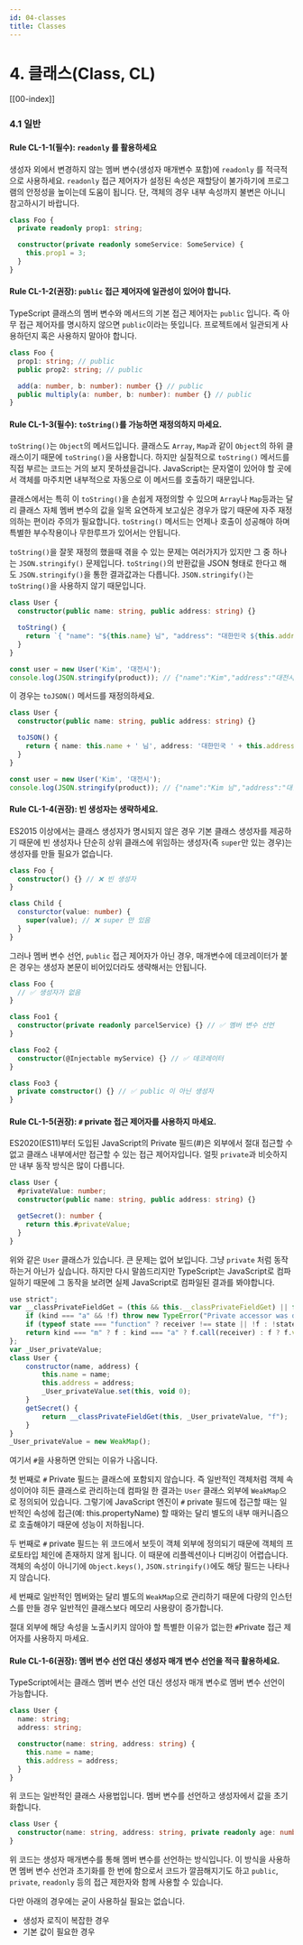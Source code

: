 ```yaml
---
id: 04-classes
title: Classes
---
```


# 4. 클래스(Class, CL)

[[00-index]]

### 4.1 일반

#### Rule CL-1-1(필수): `readonly` 를 활용하세요

생성자 외에서 변경하지 않는 멤버 변수(생성자 매개변수 포함)에 `readonly` 를 적극적으로 사용하세요. `readonly` 접근 제어자가 설정된 속성은 재할당이 불가하기에 프로그램의 안정성을 높이는데 도움이 됩니다. 단, 객체의 경우 내부 속성까지 불변은 아니니 참고하시기 바랍니다.

```ts
class Foo {
  private readonly prop1: string;

  constructor(private readonly someService: SomeService) {
    this.prop1 = 3;
  }
}
```

#### Rule CL-1-2(권장): `public` 접근 제어자에 일관성이 있어야 합니다.

TypeScript 클래스의 멤버 변수와 메서드의 기본 접근 제어자는 `public` 입니다. 즉 아무 접근 제어자를 명시하지 않으면 `public`이라는 뜻입니다. 프로젝트에서 일관되게 사용하던지 혹은 사용하지 말아야 합니다.

```ts
class Foo {
  prop1: string; // public
  public prop2: string; // public

  add(a: number, b: number): number {} // public
  public multiply(a: number, b: number): number {} // public
}
```

#### Rule CL-1-3(필수): `toString()`를 가능하면 재정의하지 마세요.

`toString()`는 `Object`의 메서드입니다. 클래스도 `Array`, `Map`과 같이 `Object`의 하위 클래스이기 때문에 `toString()`을 사용합니다. 하지만 실질적으로 `toString()` 메서드를 직접 부르는 코드는 거의 보지 못하셨을겁니다. JavaScript는 문자열이 있어야 할 곳에서 객체를 마주치면 내부적으로 자동으로 이 메서드를 호출하기 때문입니다.

클래스에서는 특히 이 `toString()`을 손쉽게 재정의할 수 있으며 `Array`나 `Map`등과는 달리 클래스 자체 멤버 변수의 값을 일목 요연하게 보고싶은 경우가 많기 때문에 자주 재정의하는 편이라 주의가 필요합니다. `toString()` 메서드는 언제나 호출이 성공해야 하며 특별한 부수작용이나 무한루프가 있어서는 안됩니다.

`toString()`을 잘못 재정의 했을때 겪을 수 있는 문제는 여러가지가 있지만 그 중 하나는 `JSON.stringify()` 문제입니다. `toString()`의 반환값을 JSON 형태로 한다고 해도 `JSON.stringify()`을 통한 결과값과는 다릅니다. `JSON.stringify()`는 `toString()`을 사용하지 않기 때문입니다.

```ts
class User {
  constructor(public name: string, public address: string) {}

  toString() {
    return `{ "name": "${this.name} 님", "address": "대한민국 ${this.address}"`;
  }
}

const user = new User('Kim', '대전시');
console.log(JSON.stringify(product)); // {"name":"Kim","address":"대전시"}"
```

이 경우는 `toJSON()` 메서드를 재정의하세요.

```ts
class User {
  constructor(public name: string, public address: string) {}

  toJSON() {
    return { name: this.name + ' 님', address: '대한민국 ' + this.address };
  }
}

const user = new User('Kim', '대전시');
console.log(JSON.stringify(product)); // {"name":"Kim 님","address":"대한민국 대전시"}
```

#### Rule CL-1-4(권장): 빈 생성자는 생략하세요.

ES2015 이상에서는 클래스 생성자가 명시되지 않은 경우 기본 클래스 생성자를 제공하기 때문에 빈 생성자나 단순히 상위 클래스에 위임하는 생성자(즉 `super`만 있는 경우)는 생성자를 만들 필요가 없습니다.

```ts
class Foo {
  constructor() {} // ❌ 빈 생성자
}

class Child {
  consturctor(value: number) {
    super(value); // ❌ super 만 있음
  }
}
```

그러나 멤버 변수 선언, `public` 접근 제어자가 아닌 경우, 매개변수에 데코레이터가 붙은 경우는 생성자 본문이 비어있더라도 생략해서는 안됩니다.

```ts
class Foo {
  // ✅ 생성자가 없음
}

class Foo1 {
  constructor(private readonly parcelService) {} // ✅ 멤버 변수 선언
}

class Foo2 {
  constructor(@Injectable myService) {} // ✅ 데코레이터
}

class Foo3 {
  private constructor() {} // ✅ public 이 아닌 생성자
}
```

#### Rule CL-1-5(권장): `#` private 접근 제어자를 사용하지 마세요.

ES2020(ES11)부터 도입된 JavaScript의 Private 필드(#)은 외부에서 절대 접근할 수 없고 클래스 내부에서만 접근할 수 있는 접근 제어자입니다. 얼핏 `private`과 비슷하지만 내부 동작 방식은 많이 다릅니다.

```ts
class User {
  #privateValue: number;
  constructor(public name: string, public address: string) {}

  getSecret(): number {
    return this.#privateValue;
  }
}
```

위와 같은 `User` 클래스가 있습니다. 큰 문제는 없어 보입니다. 그냥 `private` 처럼 동작하는거 아닌가 싶습니다. 하지만 다시 말씀드리지만 TypeScript는 JavaScript로 컴파일하기 때문에 그 동작을 보려면 실제 JavaScript로 컴파일된 결과를 봐야합니다.

```js
use strict";
var __classPrivateFieldGet = (this && this.__classPrivateFieldGet) || function (receiver, state, kind, f) {
    if (kind === "a" && !f) throw new TypeError("Private accessor was defined without a getter");
    if (typeof state === "function" ? receiver !== state || !f : !state.has(receiver)) throw new TypeError("Cannot read private member from an object whose class did not declare it");
    return kind === "m" ? f : kind === "a" ? f.call(receiver) : f ? f.value : state.get(receiver);
};
var _User_privateValue;
class User {
    constructor(name, address) {
        this.name = name;
        this.address = address;
        _User_privateValue.set(this, void 0);
    }
    getSecret() {
        return __classPrivateFieldGet(this, _User_privateValue, "f");
    }
}
_User_privateValue = new WeakMap();
```

여기서 `#`을 사용하면 안되는 이유가 나옵니다.

첫 번째로 `#` Private 필드는 클래스에 포함되지 않습니다. 즉 일반적인 객체처럼 객체 속성이어야 히든 클래스로 관리하는데 컴파일 한 결과는 `User` 클래스 외부에 `WeakMap`으로 정의되어 있습니다. 그렇기에 JavaScript 엔진이 `#` private 필드에 접근할 때는 일반적인 속성에 접근(예: this.propertyName) 할 때와는 달리 별도의 내부 매커니즘으로 호출해야기 때문에 성능이 저하됩니다.

두 번째로 `#` private 필드는 위 코드에서 보듯이 객체 외부에 정의되기 때문에 객체의 프로토타입 체인에 존재하지 않게 됩니다. 이 때문에 리플렉션이나 디버깅이 어렵습니다. 객체의 속성이 아니기에 `Object.keys()`, `JSON.stringify()`에도 해당 필드는 나타나지 않습니다.

세 번째로 일반적인 멤버와는 달리 별도의 `WeakMap`으로 관리하기 때문에 다량의 인스턴스를 만들 경우 일반적인 클래스보다 메모리 사용량이 증가합니다.

절대 외부에 해당 속성을 노출시키지 않아야 할 특별한 이유가 없는한 `#`Private 접근 제어자를 사용하지 마세요.

#### Rule CL-1-6(권장): 멤버 변수 선언 대신 생성자 매개 변수 선언을 적극 활용하세요.

TypeScript에서는 클래스 멤버 변수 선언 대신 생성자 매개 변수로 멤버 변수 선언이 가능합니다.

```ts
class User {
  name: string;
  address: string;

  constructor(name: string, address: string) {
    this.name = name;
    this.address = address;
  }
}
```

위 코드는 일반적인 클래스 사용법입니다. 멤버 변수를 선언하고 생성자에서 값을 초기화합니다.

```ts
class User {
  constructor(name: string, address: string, private readonly age: number) {}
}
```

위 코드는 생성자 매개변수를 통해 멤버 변수를 선언하는 방식입니다. 이 방식을 사용하면 멤버 변수 선언과 초기화를 한 번에 함으로서 코드가 깔끔해지기도 하고 `public`, `private`, `readonly` 등의 접근 제한자와 함께 사용할 수 있습니다.

다만 아래의 경우에는 굳이 사용하실 필요는 없습니다.

- 생성자 로직이 복잡한 경우
- 기본 값이 필요한 경우

